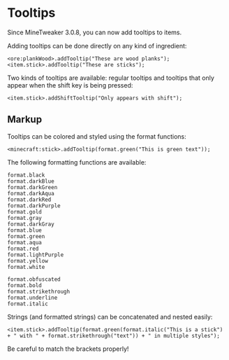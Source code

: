 # Tooltips
Since MineTweaker 3.0.8, you can now add tooltips to items.

Adding tooltips can be done directly on any kind of ingredient:

```zenscript
<ore:plankWood>.addTooltip("These are wood planks");
<item.stick>.addTooltip("These are sticks");
```
Two kinds of tooltips are available: regular tooltips and tooltips that only appear when the shift key is being pressed:

```zenscript
<item.stick>.addShiftTooltip("Only appears with shift");
```
## Markup
Tooltips can be colored and styled using the format functions:

```zenscript
<minecraft:stick>.addTooltip(format.green("This is green text"));
```
The following formatting functions are available:

```zenscript
format.black
format.darkBlue
format.darkGreen
format.darkAqua
format.darkRed
format.darkPurple
format.gold
format.gray
format.darkGray
format.blue
format.green
format.aqua
format.red
format.lightPurple
format.yellow
format.white

format.obfuscated
format.bold
format.strikethrough
format.underline
format.italic
```
Strings (and formatted strings) can be concatenated and nested easily:

```zenscript
<item.stick>.addTooltip(format.green(format.italic("This is a stick") + " with " + format.strikethrough("text")) + " in multiple styles");
```
Be careful to match the brackets properly!
